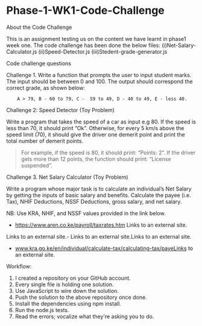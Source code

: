 # Phase-1-WK1-Code-Challenge

About the Code Challenge

This is an assignment testing us on the content we have learnt in phase1 week one.
The code challenge has been done the below files:
    (i)Net-Salary-Calculator.js
    (ii)Speed-Detector.js
    (iii)Stedent-grade-generator.js


Code challenge questions

Challenge 1.
Write a function that prompts the user to input student marks. The input should be between 0 and 100. The output should correspond the correct grade, as shown below: 


        A > 79, B - 60 to 79, C -  59 to 49, D - 40 to 49, E - less 40.


Challenge 2: 
Speed Detector (Toy Problem)

Write a program that takes the speed of a car as input e.g 80. If the speed is less than 70, it should print “Ok”. Otherwise, for every 5 km/s above the speed limit (70), it should give the driver one demerit point and print the total number of demerit points.

   > For example, if the speed is 80, it should print: “Points: 2”. If the driver gets more than 12 points, the function should print: “License suspended”.

Challenge 3.
Net Salary Calculator (Toy Problem)

Write a program whose major task is to calculate an individual’s Net Salary by getting the inputs of basic salary and benefits. Calculate the payee (i.e. Tax), NHIF Deductions, NSSF Deductions, gross salary, and net salary. 

NB: Use KRA, NHIF, and NSSF values provided in the link below.

- https://www.aren.co.ke/payroll/taxrates.htm Links to an external site.

Links to an external site.-  Links to an external site.Links to an external site.

- www.kra.go.ke/en/individual/calculate-tax/calculating-tax/payeLinks to an external site.




Workflow:

1. I created a repository on your GitHub account. 
2. Every single file is holding one solution.
3. Use JavaScript to wire down the solution.
4. Push the solution to the above repository once done.
5. Install the dependencies using npm install.
6. Run the node.js tests.
7. Read the errors; vocalize what they're asking you to do.





    
